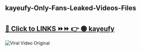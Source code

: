
 ## kayeufy-Only-Fans-Leaked-Videos-Files

# <h2><a href="https://mediaupload.pro?kayeufy">🔗 Click to LINKS ⏩⏩ 👉 🟢 kayeufy </a></h2>

<a href="https://mediaupload.pro?kayeufy" rel="nofollow" data-target="animated-image.originalLink"><img src="https://i.ibb.co.com/xMMVF88/686577567.gif" alt="Viral Video Original" style="max-width: 100%; display: inline-block;" data-target="animated-image.originalImage"></a>